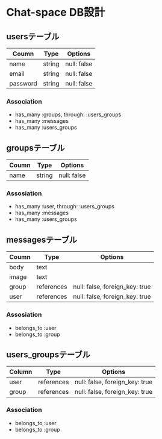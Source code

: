 # Chat-space DB設計
## usersテーブル
|Coumn|Type|Options|
|-----|----|-------|
|name|string|null: false|
|email|string|null: false|
|password|string|null: false|
### Association
- has_many :groups, through: :users_groups
- has_many :messages
- has_many :users_groups

## groupsテーブル
|Coumn|Type|Options|
|-----|----|-------|
|name|string|null: false|
### Assosiation
- has_many :user, through: :users_groups
- has_many :messages
- has_many :users_groups

## messagesテーブル
|Coumn|Type|Options|
|-----|----|-------|
|body|text||
|image|text||
|group|references|null: false, foreign_key: true|
|user|references|null: false, foreign_key: true|
### Assosiation
- belongs_to :user
- belongs_to :group

## users_groupsテーブル
|Column|Type|Options|
|------|----|-------|
|user|references|null: false, foreign_key: true|
|group|references|null: false, foreign_key: true|
### Association
- belongs_to :user
- belongs_to :group